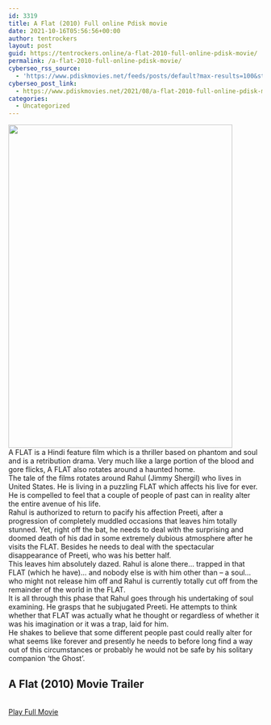 ```yaml
---
id: 3319
title: A Flat (2010) Full online Pdisk movie
date: 2021-10-16T05:56:56+00:00
author: tentrockers
layout: post
guid: https://tentrockers.online/a-flat-2010-full-online-pdisk-movie/
permalink: /a-flat-2010-full-online-pdisk-movie/
cyberseo_rss_source:
  - 'https://www.pdiskmovies.net/feeds/posts/default?max-results=100&start-index=1101'
cyberseo_post_link:
  - https://www.pdiskmovies.net/2021/08/a-flat-2010-full-online-pdisk-movie.html
categories:
  - Uncategorized
---
```

<div class="separator">
  <a href="https://1.bp.blogspot.com/-O58Xm3DNH-c/YQ4WNHy95zI/AAAAAAAAAAc/9IfErzbc9-ciKA_lZCGIqOqngReWp9Q7wCLcBGAsYHQ/s402/A%2BFlat%2B%25282010%2529%2BFull%2Bonline%2BPdisk%2Bmovie.jpg" imageanchor="1"><img loading="lazy" border="0" data-original-height="402" data-original-width="279" height="640" src="https://1.bp.blogspot.com/-O58Xm3DNH-c/YQ4WNHy95zI/AAAAAAAAAAc/9IfErzbc9-ciKA_lZCGIqOqngReWp9Q7wCLcBGAsYHQ/w444-h640/A%2BFlat%2B%25282010%2529%2BFull%2Bonline%2BPdisk%2Bmovie.jpg" width="444" /></a>
</div>

<div>
  <div>
    <span>A FLAT is a Hindi feature film which is a thriller based on phantom and soul and is a retribution drama. Very much like a large portion of the blood and gore flicks, A FLAT also rotates around a haunted home.&nbsp;</span>
  </div>
  
  <div>
    <span>The tale of the films rotates around Rahul (Jimmy Shergil) who lives in United States. He is living in a puzzling FLAT which affects his live for ever. He is compelled to feel that a couple of people of past can in reality alter the entire avenue of his life.&nbsp;</span>
  </div>
  
  <div>
    <span>Rahul is authorized to return to pacify his affection Preeti, after a progression of completely muddled occasions that leaves him totally stunned. Yet, right off the bat, he needs to deal with the surprising and doomed death of his dad in some extremely dubious atmosphere after he visits the FLAT. Besides he needs to deal with the spectacular disappearance of Preeti, who was his better half.&nbsp;</span>
  </div>
  
  <div>
    <span>This leaves him absolutely dazed. Rahul is alone there… trapped in that FLAT (which he have)… and nobody else is with him other than &#8211; a soul… who might not release him off and Rahul is currently totally cut off from the remainder of the world in the FLAT.&nbsp;</span>
  </div>
  
  <div>
    <span>It is all through this phase that Rahul goes through his undertaking of soul examining. He grasps that he subjugated Preeti. He attempts to think whether that FLAT was actually what he thought or regardless of whether it was his imagination or it was a trap, laid for him.&nbsp;</span>
  </div>
  
  <div>
    <span>He shakes to believe that some different people past could really alter for what seems like forever and presently he needs to before long find a way out of this circumstances or probably he would not be safe by his solitary companion &#8216;the Ghost&#8217;.</span>
  </div>
</div>

<div>
  <h2>
    <span>A Flat (2010) Movie Trailer</span>
  </h2>
</div>

  
<a href="https://kofilink.com/1/bnYyaTR0MDAwOG8w?dn=1" target="popup" onclick="window.open('https://kofilink.com/1/bnYyaTR0MDAwOG8w?dn=1','popup','width=600,height=600'); return false;" rel="noopener"><br /> Play Full Movie<br /> </a>